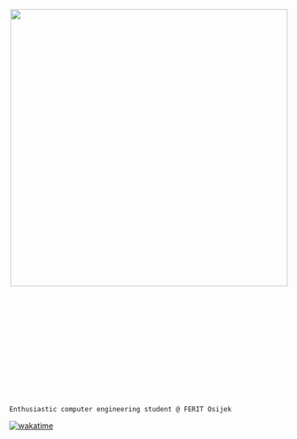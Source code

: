 <div align="center">
<img src="https://steamuserimages-a.akamaihd.net/ugc/446238782551007626/C229EF34B6B62AE2087EBDB3159F67E8E6442F06/?imw=5000&imh=5000&ima=fit&impolicy=Letterbox&imcolor=%23000000&letterbox=false" align="center" style="width: 500"/>
</div>  
  
  <br>
  <br>
<div>
<dl><dd><dl><dd><dl><dd>
 <dl><dd><dl><dd><dl><dd><dl><dd><dl><dd><dl><dd><dl><dd><dl><dd>
   <dl><dd><dl><dd><dl><dd><dl><dd><dl><dd><dl><dd><dl><dd><dl><dd>

<a href="https://git.io/typing-svg"><img src="https://readme-typing-svg.demolab.com?font=Fira+Code&pause=1&color=376FC0EE&multiline=true&width=435&lines=Hello!+I'm+Ana." alt="Typing SVG"/></a>
   </dd></dl></dd></dl></dd></dl></dd></dl></dd></dl></dd></dl></dd></dl></dd></dl></dd></dl></dd></dl></dd></dl></dd></dl></dd></dl></dd></dl></dd></dl></dd></dl>
   </dd></dl></dd></dl></dd></dl></dd></dl></dd></dl></dd></dl></dd></dl></dd></dl>


</div>



```
Enthusiastic computer engineering student @ FERIT Osijek
```


[![wakatime](https://wakatime.com/badge/user/b1fe7a4c-068b-418f-9fa5-419b6600bb8e.svg)](https://wakatime.com/@b1fe7a4c-068b-418f-9fa5-419b6600bb8e)


